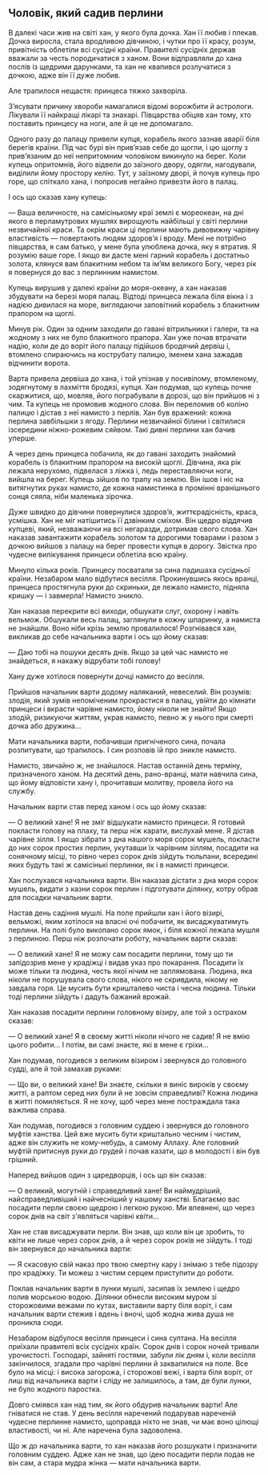 ## Чоловік, який садив перлини

В далекі часи жив на світі хан, у якого була дочка.
Хан її любив і плекав.
Дочка виросла, стала вродливою дівчиною, і чутки про її красу, розум, привітність облетіли всі сусідні країни.
Правителі сусідніх держав вважали за честь породичатися з ханом.
Вони відправляли до хана послів із щедрими дарунками, та хан не квапився розлучатися з дочкою, адже він її дуже любив.

Але трапилося нещастя: принцеса тяжко захворіла.

З’ясувати причину хвороби намагалися відомі ворожбити й астрологи.
Лікували її найкращі лікарі та знахарі.
Півцарства обіцяв хан тому, хто поставить принцесу на ноги, але й це не допомагало.

Одного разу до палацу привели купця, корабель якого зазнав аварії біля берегів країни.
Під час бурі він прив’язав себе до щогли, і цю щоглу з прив’язаним до неї непритомним чоловіком викинуло на берег.
Коли купець опритомнів, його відвели до заїзного двору, одягли, нагодували, виділили йому простору келію.
Тут, у заїзному дворі, й почув купець про горе, що спіткало хана, і попросив негайно привезти його в палац.

І ось що сказав хану купець:

— Ваша величносте, на самісінькому краї землі є мореокеан, на дні якого в перламутрових мушлях вирощують найбільші у світі перлини незвичайної краси.
Та окрім краси ці перлини мають дивовижну чарівну властивість — повертають людям здоров’я і вроду.
Мені не потрібно півцарства, я сам батько, у мене була улюблена дочка, яку я втратив.
Я розумію ваше горе.
І якщо ви дасте мені гарний корабель і достатньо золота, клянуся вам блакитним небом та ім’ям великого Богу, через рік я повернуся до вас з перлинним намистом.

Купець вирушив у далекі країни до моря-океану, а хан наказав збудувати на березі моря палац.
Відтоді принцеса лежала біля вікна і з надією дивилася на море, виглядаючи заповітний корабель з блакитним прапором на щоглі.

Минув рік.
Один за одним заходили до гавані вітрильники і галери, та на жодному з них не було блакитного прапора.
Хан уже почав втрачати надію, коли де до воріт його палацу підійшов бродячий дервіш і, втомлено спираючись на кострубату палицю, іменем хана зажадав відчинити ворота.

Варта привела дервіша до хана, і той упізнав у посивілому, втомленому, зодягнутому в лахміття бродязі, купця.
Хан подумав, що купець почне скаржитися, що, мовляв, його пограбували в дорозі, що він прийшов ні з чим.
Та купець не промовив жодного слова.
Він переломив об коліно палицю і дістав з неї намисто з перлів.
Хан був вражений: кожна перлина завбільшки з ягоду.
Перлини незвичайної білини і світилися ізсередини ніжно-рожевим сяйвом.
Такі дивні перлини хан бачив уперше.

А через день принцеса побачила, як до гавані заходить знайомий корабель із блакитним прапором на високій щоглі.
Дівчина, яка рік лежала нерухомо, підвелася з ліжка і, ледь переставляючи ноги, вийшла на берег.
Купець зійшов по трапу на землю.
Він ішов і ніс на витягнутих руках намисто, де кожна намистинка в промінні вранішнього сонця сяяла, ніби маленька зірочка.

Дуже швидко до дівчини повернулися здоров’я, життєрадісність, краса, усмішка.
Хан не міг натішитись її дзвінким сміхом.
Він щедро віддячив купцеві, який, незважаючи на всі негаразди, дотримав свого слова.
Хан наказав завантажити корабель золотом та дорогими товарами і разом з дочкою вийшов з палацу на берег провести купця в дорогу.
Звістка про чудесне вилікування принцеси облетіла всю країну.

Минуло кілька років.
Принцесу посватали за сина падишаха сусідньої країни.
Незабаром мало відбутися весілля.
Прокинувшись якось вранці, принцеса простягнула руки до скриньки, де лежало намисто, підняла кришку — і завмерла!
Намисто зникло.

Хан наказав перекрити всі виходи, обшукати слуг, охорону і навіть вельмож.
Обшукали весь палац, заглянули в кожну шпаринку, а намиста не знайшли.
Воно ніби крізь землю провалилося!
Розгнівався хан, викликав до себе начальника варти і ось що йому сказав:

— Даю тобі на пошуки десять днів.
Якщо за цей час намисто не знайдеться, я накажу відрубати тобі голову!

Хану дуже хотілося повернути дочці намисто до весілля.

Прийшов начальник варти додому наляканий, невеселий.
Він розумів: злодія, який зумів непоміченим прокрастися в палац, увійти до кімнати принцеси і вкрасти чарівне намисто, йому ніколи не знайти!
Якщо злодій, ризикуючи життям, украв намисто, певно ж у нього при смерті дочка або дружина...

Мати начальника варти, побачивши пригніченого сина, почала розпитувати, що трапилось.
І син розповів їй про зникле намисто.

Намисто, звичайно ж, не знайшлося.
Настав останній день терміну, призначеного ханом.
На десятий день, рано-вранці, мати навчила сина, що йому відповісти хану і, прочитавши молитву, провела його на службу.

Начальник варти став перед ханом і ось що йому сказав:

— О великий хане!
Я не зміг відшукати намисто принцеси.
Я готовий покласти голову на плаху, та перш ніж карати, вислухай мене.
Я дістав чарівне зілля.
І якщо зібрати з дна нашого моря сорок мушель, покласти до них сорок простих перлин, укутавши їх чарівним зіллям, посадити на сонячному місці, то рівно через сорок днів зійдуть тюльпани, всередині яких будуть такі ж самісінькі перлинки, як і в намисті принцеси.

Хан послухався начальника варти.
Він наказав дістати з дна моря сорок мушель, видати з казни сорок перлин і підготувати ділянку, котру обрав для посадки начальник варти.

Настав день садіння мушлі.
На поле прийшли хан і його візирі, вельможі, яким хотілося на власні очі побачити, як висаджуватимуть перлини.
На полі було викопано сорок ямок, і біля кожної лежала мушля з перлиною.
Перш ніж розпочати роботу, начальник варти сказав:

— О великий хане!
Я не можу сам посадити перлини, тому що ти запідозрив мене у крадіжці і видав указ про покарання.
Посадити їх може тільки та людина, честь якої нічим не заплямована.
Людина, яка ніколи не порушувала свого слова, нікого не скривдила, нікому не завдала горя.
Це мусить бути кришталево чиста і чесна людина.
Тільки тоді перлини зійдуть і дадуть бажаний врожай.

Хан наказав посадити перлини головному візиру, але той з острахом сказав:

— О великий хане!
Я в своєму житті ніколи нічого не садив!
Я не вмію цього робити...
І потім, ви самі знаєте, які в мене є гріхи...

Хан подумав, погодився з великим візиром і звернувся до головного судді, але й той замахав руками:

— Що ви, о великий хане!
Ви знаєте, скільки я виніс вироків у своєму житті, а раптом серед них були й не зовсім справедливі?
Кожна людина в житті помиляється.
Я не хочу, щоб через мене постраждала така важлива справа.

Хан подумав, погодився з головним суддею і звернувся до головного муфтія ханства.
Цей вже мусить бути криштально чесним і чистим, адже він служить не кому-небудь, а самому Аллаху.
Але головний муфтій притиснув руки до грудей і почав казати, що в молодості і він був грішний.

Наперед вийшов один з царедворців, і ось що він сказав:

— О великий, могутній і справедливий хане!
Ви наймудріший, найсправедливіший і найчесніший у нашому ханстві.
Благаємо вас посадити перли своєю щедрою і легкою рукою.
Ми впевнені, що через сорок днів на світ з'являться чарівні квіти...

Хан не став висаджувати перли.
Він знав, що коли він це зробить, то квіти не лише через сорок днів, а й через сорок років не зійдуть.
І тоді він звернувся до начальника варти:

— Я скасовую свій наказ про твою смертну кару і знімаю з тебе підозру про крадіжку.
Ти можеш з чистим серцем приступити до роботи.

Поклав начальник варти в лунки мушлі, засипав їх землею і щедро полив морською водою.
Ділянки обнесли високим муром зі сторожовими вежами по кутах, виставили варту біля воріт, і сам начальник варти стежив і вдень і вночі, щоб жодна жива душа не проникла сюди.

Незабаром відбулося весілля принцеси і сина султана.
На весілля приїхали правителі всіх сусідніх країн.
Сорок днів і сорок ночей тривали урочистості.
Господарі, зайняті гостями, забули лік дням і, коли весілля закінчилося, згадали про чарівні перлини й заквапилися на поле.
Все було на місці: і висока загорожа, і сторожові вежі, і варта біля воріт, от лиш від начальника варти і сліду не залишилось, а там, де були лунки, не було жодного паростка.

Довго сміявся хан над тим, як його обдурив начальник варти!
Але гніватися не став.
У день весілля наречений подарував нареченій чудесне перлинне намисто, щоправда ніхто не знав, чи має воно цілющі властивості, чи ні.
Але наречена була задоволена.

Що ж до начальника варти, то хан наказав його розшукати і призначити головним суддею.
Адже хан не знав, що ідею посадити перли подав не він сам, а стара мудра жінка — мати начальника варти.
